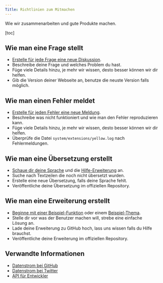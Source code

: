 ```yaml
---
Title: Richtlinien zum Mitmachen
---
```

Wie wir zusammenarbeiten und gute Produkte machen.

[toc]

## Wie man eine Frage stellt

* [Erstelle für jede Frage eine neue Diskussion](https://github.com/datenstrom/yellow/discussions).
* Beschreibe deine Frage und welches Problem du hast.
* Füge viele Details hinzu, je mehr wir wissen, desto besser können wir dir helfen.
* Gib die Version deiner Webseite an, benutze die neuste Version falls möglich.

## Wie man einen Fehler meldet

* [Erstelle für jeden Fehler eine neue Meldung](https://github.com/datenstrom/yellow/issues).
* Beschreibe was nicht funktioniert und wie man den Fehler reproduzieren kann.
* Füge viele Details hinzu, je mehr wir wissen, desto besser können wir dir helfen.
* Überprüfe die Datei `system/extensions/yellow.log` nach Fehlermeldungen.

## Wie man eine Übersetzung erstellt

* [Schaue dir deine Sprache](https://github.com/datenstrom/yellow-extensions/blob/master/README-de.md#sprachen) und die [Hilfe-Erweiterung](https://github.com/datenstrom/yellow-extensions/blob/master/source/help/README-de.md) an.
* Suche nach Textzeilen die noch nicht übersetzt wurden.
* Erstelle eine neue Übersetzung, falls deine Sprache fehlt.
* Veröffentliche deine Übersetzung im offiziellen Repository.

## Wie man eine Erweiterung erstellt

* [Beginne mit einer Beispiel-Funktion](https://github.com/schulle4u/yellow-extension-helloworld) oder einem [Beispiel-Thema](https://github.com/schulle4u/yellow-extension-basic).
* Stelle dir vor was der Benutzer machen will, strebe eine einfache Lösung an.
* Lade deine Erweiterung zu GitHub hoch, lass uns wissen falls du Hilfe brauchst.
* Veröffentliche deine Erweiterung im offiziellen Repository.

## Verwandte Informationen

* [Datenstrom bei GitHub](https://github.com/datenstrom)
* [Datenstrom bei Twitter](https://twitter.com/datendeveloper)
* [API für Entwickler](api-for-developers)
